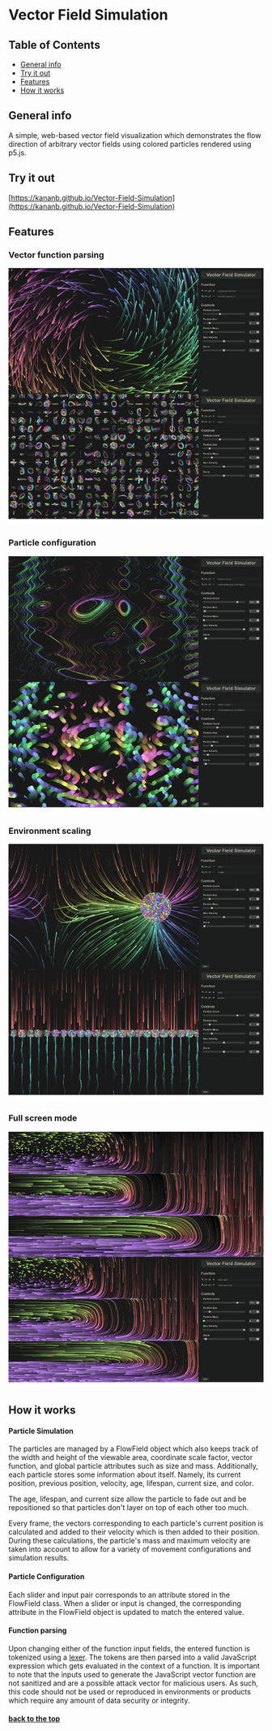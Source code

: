 # Vector Field Simulation
## Table of Contents
* [General info](#general-info)
* [Try it out](#try-it-out)
* [Features](#features)
* [How it works](#how-it-works)

## General info
A simple, web-based vector field visualization which demonstrates the flow direction of arbitrary vector fields using colored particles rendered using p5.js.

## Try it out
[https://kananb.github.io/Vector-Field-Simulation](https://kananb.github.io/Vector-Field-Simulation)

## Features
### Vector function parsing
![](images/parsing.png)
### Particle configuration
![](images/configuration.png)
### Environment scaling
![](images/scaling.png)
### Full screen mode
![](images/fullscreen.png)

## How it works
#### Particle Simulation
The particles are managed by a FlowField object which also keeps track of the width and height of the viewable area, coordinate scale factor, vector function,
and global particle attributes such as size and mass. Additionally, each particle stores some information about itself. Namely, its current position, previous position,
velocity, age, lifespan, current size, and color.

The age, lifespan, and current size allow the particle to fade out and be repositioned so that particles don't layer on top of each other too much.

Every frame, the vectors corresponding to each particle's current position is calculated and added to their velocity which is then added to their position. During these
calculations, the particle's mass and maximum velocity are taken into account to allow for a variety of movement configurations and simulation results.

#### Particle Configuration
Each slider and input pair corresponds to an attribute stored in the FlowField class. When a slider or input is changed, the corresponding attribute in the FlowField object is
updated to match the entered value.

#### Function parsing
Upon changing either of the function input fields, the entered function is tokenized using a [lexer](https://github.com/aaditmshah/lexer). The tokens are then parsed into a
valid JavaScript expression which gets evaluated in the context of a function. It is important to note that the inputs used to generate the JavaScript vector function are not
sanitized and are a possible attack vector for malicious users. As such, this code should not be used or reproduced in environments or products which require any amount
of data security or integrity.


#### [back to the top](#vector-field-simulation)
